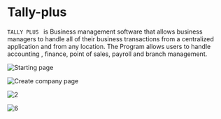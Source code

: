 # Tally-plus


`TALLY PLUS `  is  Business management software that allows business managers to handle all of their business transactions from a centralized application and from any location. The Program allows users to handle accounting , finance, point of sales, payroll and branch management. 

![Starting page](https://user-images.githubusercontent.com/30971726/98674837-63f8ca80-237f-11eb-9bd0-476e1b065638.jpg)


![Create company page](https://user-images.githubusercontent.com/30971726/98675547-6a3b7680-2380-11eb-8b43-99bef580cd46.jpg)


![2](https://user-images.githubusercontent.com/30971726/98676078-209f5b80-2381-11eb-8832-c8029a4ef68c.png)




![6](https://user-images.githubusercontent.com/30971726/98676149-3ca2fd00-2381-11eb-9e41-6ad157db3a62.png)


